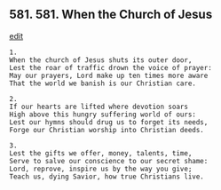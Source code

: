 
## 581.  581. When the Church of Jesus
[edit](https://docs.google.com/document/d/1dYVJj40rFAA_BTJ7%2D81SSGK3MFaS1LYm/edit?mode=html)






    1.
    When the church of Jesus shuts its outer door,
    Lest the roar of traffic drown the voice of prayer:
    May our prayers, Lord make up ten times more aware
    That the world we banish is our Christian care.

    2.
    If our hearts are lifted where devotion soars
    High above this hungry suffering world of ours:
    Lest our hymns should drug us to forget its needs,
    Forge our Christian worship into Christian deeds.

    3.
    Lest the gifts we offer, money, talents, time,
    Serve to salve our conscience to our secret shame:
    Lord, reprove, inspire us by the way you give;
    Teach us, dying Savior, how true Christians live.
